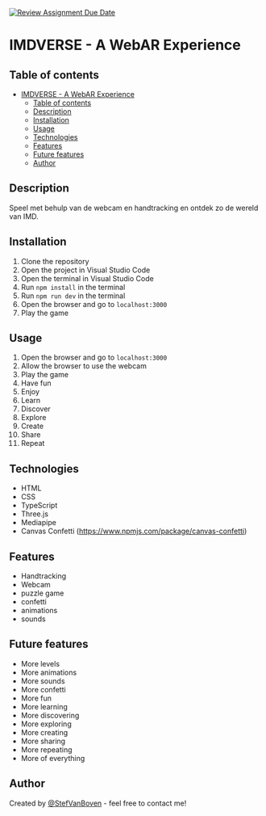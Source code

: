 [![Review Assignment Due Date](https://classroom.github.com/assets/deadline-readme-button-22041afd0340ce965d47ae6ef1cefeee28c7c493a6346c4f15d667ab976d596c.svg)](https://classroom.github.com/a/qFKYDm8_)


# IMDVERSE - A WebAR Experience

## Table of contents
- [IMDVERSE - A WebAR Experience](#imdverse---a-webar-experience)
  - [Table of contents](#table-of-contents)
  - [Description](#description)
  - [Installation](#installation)
  - [Usage](#usage)
  - [Technologies](#technologies)
  - [Features](#features)
  - [Future features](#future-features)
  - [Author](#author)

## Description
Speel met behulp van de webcam en handtracking en ontdek zo de wereld van IMD.

## Installation
1. Clone the repository
2. Open the project in Visual Studio Code
3. Open the terminal in Visual Studio Code
4. Run `npm install` in the terminal
5. Run `npm run dev` in the terminal
6. Open the browser and go to `localhost:3000`
7. Play the game

## Usage
1. Open the browser and go to `localhost:3000`
2. Allow the browser to use the webcam
3. Play the game
4. Have fun
5. Enjoy
6. Learn
7. Discover
8. Explore
9. Create
10. Share
11. Repeat

## Technologies
- HTML
- CSS
- TypeScript
- Three.js
- Mediapipe
- Canvas Confetti (https://www.npmjs.com/package/canvas-confetti)

## Features
- Handtracking
- Webcam
- puzzle game
- confetti
- animations
- sounds

## Future features
- More levels
- More animations
- More sounds
- More confetti
- More fun
- More learning
- More discovering
- More exploring
- More creating
- More sharing
- More repeating
- More of everything

## Author
Created by [@StefVanBoven](https://www.linkedin.com/in/stef-van-boven/) - feel free to contact me!